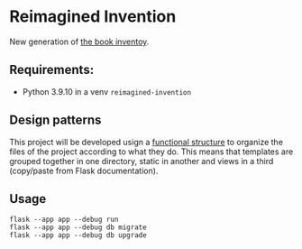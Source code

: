 # Reimagined Invention
New generation of [the book inventoy](https://books.lenore.me).

## Requirements:
- Python 3.9.10 in a venv `reimagined-invention`

## Design patterns
This project will be developed usign a [functional
structure](https://exploreflask.com/en/latest/blueprints.html#functional-structure)
to organize the files of the project according to what they do. This means that
templates are grouped together in one directory, static in another and views in
a third (copy/paste from Flask documentation).

## Usage
```
flask --app app --debug run
flask --app app --debug db migrate
flask --app app --debug db upgrade
```

